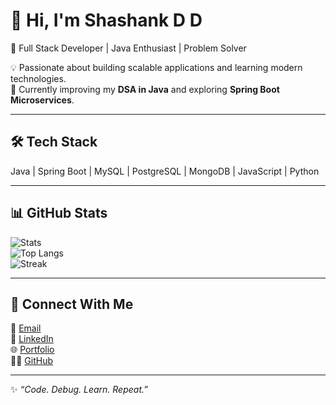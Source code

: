 # 👋 Hi, I'm Shashank D D  

🚀 Full Stack Developer | Java Enthusiast | Problem Solver  

💡 Passionate about building scalable applications and learning modern technologies.  
🌱 Currently improving my **DSA in Java** and exploring **Spring Boot Microservices**.  

---

## 🛠️ Tech Stack  
Java | Spring Boot | MySQL | PostgreSQL | MongoDB | JavaScript | Python 

---

## 📊 GitHub Stats  
![Stats](https://github-readme-stats.vercel.app/api?username=shashankgowda1144&show_icons=true&theme=tokyonight)  
![Top Langs](https://github-readme-stats.vercel.app/api/top-langs/?username=shashankgowda1144&layout=compact&theme=tokyonight)  
![Streak](https://github-readme-streak-stats.herokuapp.com/?user=shashankgowda1144&theme=tokyonight)  

---

## 🔗 Connect With Me  
📧 [Email](mailto:shashankgowda1144@gmail.com)  
💼 [LinkedIn](https://www.linkedin.com/in/shashankgowda1144)  
🌐 [Portfolio](https://shashankgowda1144.github.io/Portfolio)  
👨‍💻 [GitHub](https://github.com/shashankgowda1144)  

---

✨ *“Code. Debug. Learn. Repeat.”*  
